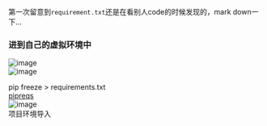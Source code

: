 第一次留意到`requirement.txt`还是在看别人code的时候发现的，mark down一下...  
### 进到自己的虚拟环境中
![image](https://user-images.githubusercontent.com/32427537/210240586-e9e2435c-2934-4935-ae5a-f72da7662976.png)   
![image](https://user-images.githubusercontent.com/32427537/210240647-e306a000-fe45-482c-95b0-b2ce009f7ada.png)  




pip freeze > requirements.txt  
[pipreqs](https://github.com/bndr/pipreqs)  
![image](https://user-images.githubusercontent.com/32427537/210217489-7fc43d1f-b4f8-4ca2-925d-04cb18060be9.png)  
项目环境导入
